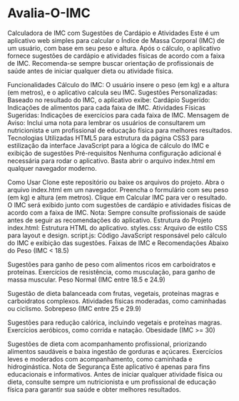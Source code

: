 # Avalia-O-IMC

Calculadora de IMC com Sugestões de Cardápio e Atividades
Este é um aplicativo web simples para calcular o Índice de Massa Corporal (IMC) de um usuário, com base em seu peso e altura. Após o cálculo, o aplicativo fornece sugestões de cardápio e atividades físicas de acordo com a faixa de IMC. Recomenda-se sempre buscar orientação de profissionais de saúde antes de iniciar qualquer dieta ou atividade física.

Funcionalidades
Cálculo do IMC: O usuário insere o peso (em kg) e a altura (em metros), e o aplicativo calcula seu IMC.
Sugestões Personalizadas: Baseado no resultado do IMC, o aplicativo exibe:
Cardápio Sugerido: Indicações de alimentos para cada faixa de IMC.
Atividades Físicas Sugeridas: Indicações de exercícios para cada faixa de IMC.
Mensagem de Aviso: Inclui uma nota para lembrar os usuários de consultarem um nutricionista e um profissional de educação física para melhores resultados.
Tecnologias Utilizadas
HTML5 para estrutura da página
CSS3 para estilização da interface
JavaScript para a lógica de cálculo do IMC e exibição de sugestões
Pré-requisitos
Nenhuma configuração adicional é necessária para rodar o aplicativo. Basta abrir o arquivo index.html em qualquer navegador moderno.

Como Usar
Clone este repositório ou baixe os arquivos do projeto.
Abra o arquivo index.html em um navegador.
Preencha o formulário com seu peso (em kg) e altura (em metros).
Clique em Calcular IMC para ver o resultado.
O IMC será exibido junto com sugestões de cardápio e atividades físicas de acordo com a faixa de IMC.
Nota: Sempre consulte profissionais de saúde antes de seguir as recomendações do aplicativo.
Estrutura do Projeto
index.html: Estrutura HTML do aplicativo.
styles.css: Arquivo de estilo CSS para layout e design.
script.js: Código JavaScript responsável pelo cálculo do IMC e exibição das sugestões.
Faixas de IMC e Recomendações
Abaixo do Peso (IMC < 18.5)

Sugestões para ganho de peso com alimentos ricos em carboidratos e proteínas.
Exercícios de resistência, como musculação, para ganho de massa muscular.
Peso Normal (IMC entre 18.5 e 24.9)

Sugestão de dieta balanceada com frutas, vegetais, proteínas magras e carboidratos complexos.
Atividades físicas moderadas, como caminhadas ou ciclismo.
Sobrepeso (IMC entre 25 e 29.9)

Sugestões para redução calórica, incluindo vegetais e proteínas magras.
Exercícios aeróbicos, como corrida e natação.
Obesidade (IMC >= 30)

Sugestões de dieta com acompanhamento profissional, priorizando alimentos saudáveis e baixa ingestão de gorduras e açúcares.
Exercícios leves e moderados com acompanhamento, como caminhada e hidroginástica.
Nota de Segurança
Este aplicativo é apenas para fins educacionais e informativos. Antes de iniciar qualquer atividade física ou dieta, consulte sempre um nutricionista e um profissional de educação física para garantir sua saúde e obter melhores resultados.
